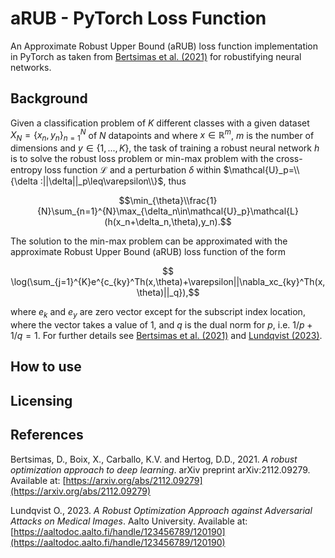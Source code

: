 # aRUB - PyTorch Loss Function
An Approximate Robust Upper Bound (aRUB) loss function implementation in PyTorch as taken from [Bertsimas et al. (2021)](https://arxiv.org/abs/2112.09279) for robustifying neural networks.

## Background
Given a classification problem of $K$ different classes with a given dataset  $X_N=\{x_n, y_n\}_{n=1}^{N}$ of $N$ datapoints and where $x\in\mathbb{R}^m$, $m$ is the number of dimensions and $y\in\{1,...,K\}$, the task of training a robust neural network $h$ is to solve the robust loss problem or min-max problem with the cross-entropy loss function $\mathcal{L}$ and a perturbation $\delta$ within $\mathcal{U}_p=\\{\delta :||\delta||_p\leq\varepsilon\\}$, thus

$$\min_{\theta}\\frac{1}{N}\sum_{n=1}^{N}\max_{\delta_n\in\mathcal{U}_p}\mathcal{L}(h(x_n+\delta_n,\theta),y_n).$$

The solution to the min-max problem can be approximated with the approximate Robust Upper Bound (aRUB) loss function of the form

$$ \log(\sum_{j=1}^{K}e^{c_{ky}^Th(x,\theta)+\varepsilon||\nabla_xc_{ky}^Th(x,\theta)||_q}),$$

where $e_k$ and $e_y$ are zero vector except for the subscript index location, where the vector takes a value of 1, and $q$ is the dual norm for $p$, i.e. $1/p+1/q=1$. For further details see [Bertsimas et al. (2021)](https://arxiv.org/abs/2112.09279) and [Lundqvist (2023)](https://aaltodoc.aalto.fi/handle/123456789/120190).

## How to use

## Licensing

## References
Bertsimas, D., Boix, X., Carballo, K.V. and Hertog, D.D., 2021. *A robust optimization approach to deep learning*. arXiv preprint arXiv:2112.09279. Available at: [https://arxiv.org/abs/2112.09279](https://arxiv.org/abs/2112.09279)

Lundqvist O., 2023. *A Robust Optimization Approach against Adversarial Attacks on Medical Images*. Aalto University. Available at: [https://aaltodoc.aalto.fi/handle/123456789/120190](https://aaltodoc.aalto.fi/handle/123456789/120190)
